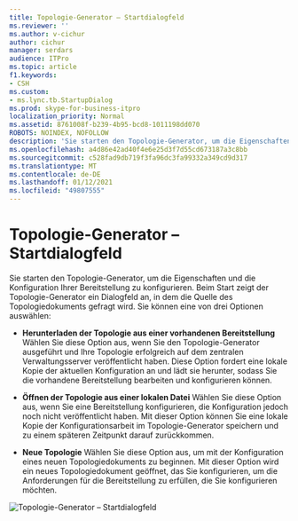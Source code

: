 ```yaml
---
title: Topologie-Generator – Startdialogfeld
ms.reviewer: ''
ms.author: v-cichur
author: cichur
manager: serdars
audience: ITPro
ms.topic: article
f1.keywords:
- CSH
ms.custom:
- ms.lync.tb.StartupDialog
ms.prod: skype-for-business-itpro
localization_priority: Normal
ms.assetid: 8761008f-b239-4b95-bcd8-1011198dd070
ROBOTS: NOINDEX, NOFOLLOW
description: 'Sie starten den Topologie-Generator, um die Eigenschaften und die Konfiguration Ihrer Bereitstellung zu konfigurieren. Beim Start zeigt der Topologie-Generator ein Dialogfeld an, in dem die Quelle des Topologiedokuments gefragt wird. Sie können eine von drei Optionen auswählen:'
ms.openlocfilehash: a4d86e42ad40f4e6e25d3f7d55cd673187a3c8bb
ms.sourcegitcommit: c528fad9db719f3fa96dc3fa99332a349cd9d317
ms.translationtype: MT
ms.contentlocale: de-DE
ms.lasthandoff: 01/12/2021
ms.locfileid: "49807555"
---
```

# <a name="topology-builder-startup-dialog"></a>Topologie-Generator – Startdialogfeld
 
Sie starten den Topologie-Generator, um die Eigenschaften und die Konfiguration Ihrer Bereitstellung zu konfigurieren. Beim Start zeigt der Topologie-Generator ein Dialogfeld an, in dem die Quelle des Topologiedokuments gefragt wird. Sie können eine von drei Optionen auswählen:
  
- **Herunterladen der Topologie aus einer vorhandenen Bereitstellung** Wählen Sie diese Option aus, wenn Sie den Topologie-Generator ausgeführt und Ihre Topologie erfolgreich auf dem zentralen Verwaltungsserver veröffentlicht haben. Diese Option fordert eine lokale Kopie der aktuellen Konfiguration an und lädt sie herunter, sodass Sie die vorhandene Bereitstellung bearbeiten und konfigurieren können.
    
- **Öffnen der Topologie aus einer lokalen Datei** Wählen Sie diese Option aus, wenn Sie eine Bereitstellung konfigurieren, die Konfiguration jedoch noch nicht veröffentlicht haben. Mit dieser Option können Sie eine lokale Kopie der Konfigurationsarbeit im Topologie-Generator speichern und zu einem späteren Zeitpunkt darauf zurückkommen.
    
- **Neue Topologie** Wählen Sie diese Option aus, um mit der Konfiguration eines neuen Topologiedokuments zu beginnen. Mit dieser Option wird ein neues Topologiedokument geöffnet, das Sie konfigurieren, um die Anforderungen für die Bereitstellung zu erfüllen, die Sie konfigurieren möchten.
    
![Topologie-Generator – Startdialogfeld](../../../media/Topology_Builder_Startup_Dialog.jpg)
  
